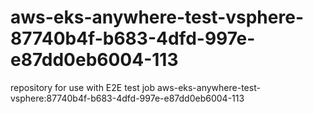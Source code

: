 # aws-eks-anywhere-test-vsphere-87740b4f-b683-4dfd-997e-e87dd0eb6004-113
repository for use with E2E test job aws-eks-anywhere-test-vsphere:87740b4f-b683-4dfd-997e-e87dd0eb6004-113
